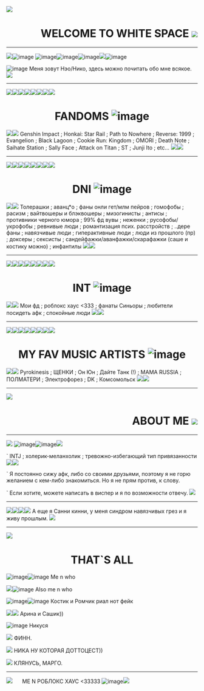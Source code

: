 ![](https://static.wikia.nocookie.net/omori/images/2/28/%D0%91%D0%B5%D0%BB%D0%BE%D0%B5_%D0%BF%D1%80%D0%BE%D1%81%D1%82%D1%80%D0%B0%D0%BD%D1%81%D1%82%D0%B2%D0%BE_%D0%B2%D0%B2%D0%B5%D0%B4%D0%B5%D0%BD%D0%B8%D0%B5.gif/revision/latest?cb=20210715140827&path-prefix=ru)

# <div align="right"> WELCOME TO WHITE SPACE ![](https://64.media.tumblr.com/b640e4dd4f314e56e07fd88d62d895d6/7b67f39d57298f21-bf/s100x200/113f0c8bb4936d37bffa98be37bd412c9794268e.gifv)![]()

---------------

![](https://64.media.tumblr.com/157dba720c67d3bff8cf9099fee0b065/bc7072224b03f529-a5/s75x75_c1/8f26403f45a1c7f59acfeaed76d6f3fcdbfe054d.gifv)![image](https://github.com/user-attachments/assets/5e374506-a7ce-415c-9f0e-c30dfb72ae86)
![image](https://github.com/user-attachments/assets/336c5de2-fe7b-43f5-ab9d-34faa627e28a)![image](https://github.com/user-attachments/assets/cec7e33e-a90e-469d-b993-51fb1bffbea8)![image](https://github.com/user-attachments/assets/177e5ac4-b9ba-45bf-b5f7-0f38931f0375)![](https://64.media.tumblr.com/abb10af1df427b2cc8a5914829b0a1c0/00fb8ddee1cc3f2b-a3/s75x75_c1/e83f2d16da79aab0280539d3a6cd135399c3b6f9.gifv)![image](https://github.com/user-attachments/assets/d4b97b94-3a7b-4a85-8ab7-4dd4d8f8600c)





![image](https://github.com/user-attachments/assets/f11387e6-934d-4327-b295-fe9c4b900e2c)
Меня зовут Нэо/Нико, здесь можно почитать обо мне всякое. ![](https://static.wikia.nocookie.net/omori/images/4/4b/Sunny_Hospital_Gown.gif/revision/latest?cb=20210801113343&path-prefix=ru)

---------------

![](https://static.wikia.nocookie.net/omori/images/b/b5/%D0%9E%D0%9C%D0%9E%D0%A0%D0%98_%D0%9D%D0%95%D0%99%D0%A2%D0%90%D0%9B%D0%AC%D0%9D%D0%AB%D0%99.gif/revision/latest?cb=20210715065402&path-prefix=ru)![](https://static.wikia.nocookie.net/omori/images/b/b5/%D0%9E%D0%9C%D0%9E%D0%A0%D0%98_%D0%9D%D0%95%D0%99%D0%A2%D0%90%D0%9B%D0%AC%D0%9D%D0%AB%D0%99.gif/revision/latest?cb=20210715065402&path-prefix=ru)![](https://static.wikia.nocookie.net/omori/images/b/b5/%D0%9E%D0%9C%D0%9E%D0%A0%D0%98_%D0%9D%D0%95%D0%99%D0%A2%D0%90%D0%9B%D0%AC%D0%9D%D0%AB%D0%99.gif/revision/latest?cb=20210715065402&path-prefix=ru)![](https://static.wikia.nocookie.net/omori/images/b/b5/%D0%9E%D0%9C%D0%9E%D0%A0%D0%98_%D0%9D%D0%95%D0%99%D0%A2%D0%90%D0%9B%D0%AC%D0%9D%D0%AB%D0%99.gif/revision/latest?cb=20210715065402&path-prefix=ru)![](https://static.wikia.nocookie.net/omori/images/b/b5/%D0%9E%D0%9C%D0%9E%D0%A0%D0%98_%D0%9D%D0%95%D0%99%D0%A2%D0%90%D0%9B%D0%AC%D0%9D%D0%AB%D0%99.gif/revision/latest?cb=20210715065402&path-prefix=ru)![](https://static.wikia.nocookie.net/omori/images/b/b5/%D0%9E%D0%9C%D0%9E%D0%A0%D0%98_%D0%9D%D0%95%D0%99%D0%A2%D0%90%D0%9B%D0%AC%D0%9D%D0%AB%D0%99.gif/revision/latest?cb=20210715065402&path-prefix=ru)![](https://static.wikia.nocookie.net/omori/images/b/b5/%D0%9E%D0%9C%D0%9E%D0%A0%D0%98_%D0%9D%D0%95%D0%99%D0%A2%D0%90%D0%9B%D0%AC%D0%9D%D0%AB%D0%99.gif/revision/latest?cb=20210715065402&path-prefix=ru)![](https://static.wikia.nocookie.net/omori/images/b/b5/%D0%9E%D0%9C%D0%9E%D0%A0%D0%98_%D0%9D%D0%95%D0%99%D0%A2%D0%90%D0%9B%D0%AC%D0%9D%D0%AB%D0%99.gif/revision/latest?cb=20210715065402&path-prefix=ru)


# <div align="center"> FANDOMS ![image](https://github.com/user-attachments/assets/8a8ac0fd-5ccd-4776-9a21-768cc200eceb)


![](https://wilardo.crd.co/assets/images/gallery27/7cba8c82.gif?v=736fa498)![](https://wilardo.crd.co/assets/images/gallery27/7cba8c82.gif?v=736fa498) Genshin Impact ; Honkai: Star Rail ; Path to Nowhere ; Reverse: 1999 ; Evangelion ; Black Lagoon ; Cookie Run: Kingdom ; OMORI ; Death Note ; Saihate Station ; Sally Face ; Attack on Titan ; ST ; Junji Ito ; etc... ![](https://wilardo.crd.co/assets/images/gallery27/7cba8c82.gif?v=736fa498)![](https://wilardo.crd.co/assets/images/gallery27/7cba8c82.gif?v=736fa498)

---------------

![](https://static.wikia.nocookie.net/omori/images/e/ec/%D0%9E%D0%9C%D0%9E%D0%A0%D0%98_%D0%98%D0%A1%D0%9F%D0%A3%D0%93%D0%90%D0%9D%D0%9D%D0%AB%D0%99_%28%D0%9D%D0%95%D0%98%D0%A1%D0%9F%D0%9E%D0%9B%D0%AC%D0%97%D0%9E%D0%92%D0%90%D0%9D%D0%9D%D0%9E%29.gif/revision/latest?cb=20210727052319&path-prefix=ru)![](https://static.wikia.nocookie.net/omori/images/e/ec/%D0%9E%D0%9C%D0%9E%D0%A0%D0%98_%D0%98%D0%A1%D0%9F%D0%A3%D0%93%D0%90%D0%9D%D0%9D%D0%AB%D0%99_%28%D0%9D%D0%95%D0%98%D0%A1%D0%9F%D0%9E%D0%9B%D0%AC%D0%97%D0%9E%D0%92%D0%90%D0%9D%D0%9D%D0%9E%29.gif/revision/latest?cb=20210727052319&path-prefix=ru)![](https://static.wikia.nocookie.net/omori/images/e/ec/%D0%9E%D0%9C%D0%9E%D0%A0%D0%98_%D0%98%D0%A1%D0%9F%D0%A3%D0%93%D0%90%D0%9D%D0%9D%D0%AB%D0%99_%28%D0%9D%D0%95%D0%98%D0%A1%D0%9F%D0%9E%D0%9B%D0%AC%D0%97%D0%9E%D0%92%D0%90%D0%9D%D0%9D%D0%9E%29.gif/revision/latest?cb=20210727052319&path-prefix=ru)![](https://static.wikia.nocookie.net/omori/images/e/ec/%D0%9E%D0%9C%D0%9E%D0%A0%D0%98_%D0%98%D0%A1%D0%9F%D0%A3%D0%93%D0%90%D0%9D%D0%9D%D0%AB%D0%99_%28%D0%9D%D0%95%D0%98%D0%A1%D0%9F%D0%9E%D0%9B%D0%AC%D0%97%D0%9E%D0%92%D0%90%D0%9D%D0%9D%D0%9E%29.gif/revision/latest?cb=20210727052319&path-prefix=ru)![](https://static.wikia.nocookie.net/omori/images/e/ec/%D0%9E%D0%9C%D0%9E%D0%A0%D0%98_%D0%98%D0%A1%D0%9F%D0%A3%D0%93%D0%90%D0%9D%D0%9D%D0%AB%D0%99_%28%D0%9D%D0%95%D0%98%D0%A1%D0%9F%D0%9E%D0%9B%D0%AC%D0%97%D0%9E%D0%92%D0%90%D0%9D%D0%9D%D0%9E%29.gif/revision/latest?cb=20210727052319&path-prefix=ru)![](https://static.wikia.nocookie.net/omori/images/e/ec/%D0%9E%D0%9C%D0%9E%D0%A0%D0%98_%D0%98%D0%A1%D0%9F%D0%A3%D0%93%D0%90%D0%9D%D0%9D%D0%AB%D0%99_%28%D0%9D%D0%95%D0%98%D0%A1%D0%9F%D0%9E%D0%9B%D0%AC%D0%97%D0%9E%D0%92%D0%90%D0%9D%D0%9D%D0%9E%29.gif/revision/latest?cb=20210727052319&path-prefix=ru)![](https://static.wikia.nocookie.net/omori/images/e/ec/%D0%9E%D0%9C%D0%9E%D0%A0%D0%98_%D0%98%D0%A1%D0%9F%D0%A3%D0%93%D0%90%D0%9D%D0%9D%D0%AB%D0%99_%28%D0%9D%D0%95%D0%98%D0%A1%D0%9F%D0%9E%D0%9B%D0%AC%D0%97%D0%9E%D0%92%D0%90%D0%9D%D0%9D%D0%9E%29.gif/revision/latest?cb=20210727052319&path-prefix=ru)![](https://static.wikia.nocookie.net/omori/images/e/ec/%D0%9E%D0%9C%D0%9E%D0%A0%D0%98_%D0%98%D0%A1%D0%9F%D0%A3%D0%93%D0%90%D0%9D%D0%9D%D0%AB%D0%99_%28%D0%9D%D0%95%D0%98%D0%A1%D0%9F%D0%9E%D0%9B%D0%AC%D0%97%D0%9E%D0%92%D0%90%D0%9D%D0%9D%D0%9E%29.gif/revision/latest?cb=20210727052319&path-prefix=ru)

# <div align="center"> DNI ![image](https://github.com/user-attachments/assets/f8afdb44-84db-46d9-bbc2-a42e9df8edba)

![](https://wilardo.crd.co/assets/images/gallery27/11e87bfe.gif?v=736fa498)![](https://wilardo.crd.co/assets/images/gallery27/11e87bfe.gif?v=736fa498) Толерашки ; аванц*о ; фаны онли гет/млм пейров ; гомофобы ; расизм ; вайтвошеры и блэквошеры ; мизогинисты ; антисы ; противники черного юмора ; 99% фд вувы ; неженки ; русофобы/укрофобы ; ревнивые люди ; романтизация псих. расстройств ; ..дере фаны ; навязчивые люди ; гиперактивные люди ; люди из прошлого (пр) ; доксеры ; сексисты ; сандейфажки/аванфажки/скарафажки (саше и костику можно) ; инфантилы ![](https://wilardo.crd.co/assets/images/gallery27/11e87bfe.gif?v=736fa498)![](https://wilardo.crd.co/assets/images/gallery27/11e87bfe.gif?v=736fa498)

---------------

![](https://static.wikia.nocookie.net/omori/images/e/eb/%D0%9E%D0%9C%D0%9E%D0%A0%D0%98%D0%9F%D0%9E%D0%91%D0%95%D0%94%D0%90.gif/revision/latest?cb=20210727051456&path-prefix=ru)![](https://static.wikia.nocookie.net/omori/images/e/eb/%D0%9E%D0%9C%D0%9E%D0%A0%D0%98%D0%9F%D0%9E%D0%91%D0%95%D0%94%D0%90.gif/revision/latest?cb=20210727051456&path-prefix=ru)![](https://static.wikia.nocookie.net/omori/images/e/eb/%D0%9E%D0%9C%D0%9E%D0%A0%D0%98%D0%9F%D0%9E%D0%91%D0%95%D0%94%D0%90.gif/revision/latest?cb=20210727051456&path-prefix=ru)![](https://static.wikia.nocookie.net/omori/images/e/eb/%D0%9E%D0%9C%D0%9E%D0%A0%D0%98%D0%9F%D0%9E%D0%91%D0%95%D0%94%D0%90.gif/revision/latest?cb=20210727051456&path-prefix=ru)![](https://static.wikia.nocookie.net/omori/images/e/eb/%D0%9E%D0%9C%D0%9E%D0%A0%D0%98%D0%9F%D0%9E%D0%91%D0%95%D0%94%D0%90.gif/revision/latest?cb=20210727051456&path-prefix=ru)![](https://static.wikia.nocookie.net/omori/images/e/eb/%D0%9E%D0%9C%D0%9E%D0%A0%D0%98%D0%9F%D0%9E%D0%91%D0%95%D0%94%D0%90.gif/revision/latest?cb=20210727051456&path-prefix=ru)![](https://static.wikia.nocookie.net/omori/images/e/eb/%D0%9E%D0%9C%D0%9E%D0%A0%D0%98%D0%9F%D0%9E%D0%91%D0%95%D0%94%D0%90.gif/revision/latest?cb=20210727051456&path-prefix=ru)![](https://static.wikia.nocookie.net/omori/images/e/eb/%D0%9E%D0%9C%D0%9E%D0%A0%D0%98%D0%9F%D0%9E%D0%91%D0%95%D0%94%D0%90.gif/revision/latest?cb=20210727051456&path-prefix=ru)

# <div align="center">  INT ![image](https://github.com/user-attachments/assets/7fefaafb-c93a-4c8e-975e-7e15b7cfd70a)

![](https://wilardo.crd.co/assets/images/gallery04/df7946a8.gif?v=736fa498)![](https://wilardo.crd.co/assets/images/gallery04/df7946a8.gif?v=736fa498) Мои фд ; роблокс хаус <333 ; фанаты Синьоры ; любители посидеть афк ; спокойные люди ![](https://wilardo.crd.co/assets/images/gallery04/df7946a8.gif?v=736fa498)![](https://wilardo.crd.co/assets/images/gallery04/df7946a8.gif?v=736fa498)

---------------

![](https://static.wikia.nocookie.net/omori/images/b/b6/%D0%9E%D0%9C%D0%9E%D0%A0%D0%98_%D0%9F%D0%9E%D0%91%D0%95%D0%96%D0%94%D0%95%D0%9D%D0%9D%D0%AB%D0%99.gif/revision/latest?cb=20210727050026&path-prefix=ru)![](https://static.wikia.nocookie.net/omori/images/b/b6/%D0%9E%D0%9C%D0%9E%D0%A0%D0%98_%D0%9F%D0%9E%D0%91%D0%95%D0%96%D0%94%D0%95%D0%9D%D0%9D%D0%AB%D0%99.gif/revision/latest?cb=20210727050026&path-prefix=ru)![](https://static.wikia.nocookie.net/omori/images/b/b6/%D0%9E%D0%9C%D0%9E%D0%A0%D0%98_%D0%9F%D0%9E%D0%91%D0%95%D0%96%D0%94%D0%95%D0%9D%D0%9D%D0%AB%D0%99.gif/revision/latest?cb=20210727050026&path-prefix=ru)![](https://static.wikia.nocookie.net/omori/images/b/b6/%D0%9E%D0%9C%D0%9E%D0%A0%D0%98_%D0%9F%D0%9E%D0%91%D0%95%D0%96%D0%94%D0%95%D0%9D%D0%9D%D0%AB%D0%99.gif/revision/latest?cb=20210727050026&path-prefix=ru)![](https://static.wikia.nocookie.net/omori/images/b/b6/%D0%9E%D0%9C%D0%9E%D0%A0%D0%98_%D0%9F%D0%9E%D0%91%D0%95%D0%96%D0%94%D0%95%D0%9D%D0%9D%D0%AB%D0%99.gif/revision/latest?cb=20210727050026&path-prefix=ru)![](https://static.wikia.nocookie.net/omori/images/b/b6/%D0%9E%D0%9C%D0%9E%D0%A0%D0%98_%D0%9F%D0%9E%D0%91%D0%95%D0%96%D0%94%D0%95%D0%9D%D0%9D%D0%AB%D0%99.gif/revision/latest?cb=20210727050026&path-prefix=ru)![](https://static.wikia.nocookie.net/omori/images/b/b6/%D0%9E%D0%9C%D0%9E%D0%A0%D0%98_%D0%9F%D0%9E%D0%91%D0%95%D0%96%D0%94%D0%95%D0%9D%D0%9D%D0%AB%D0%99.gif/revision/latest?cb=20210727050026&path-prefix=ru)![](https://static.wikia.nocookie.net/omori/images/b/b6/%D0%9E%D0%9C%D0%9E%D0%A0%D0%98_%D0%9F%D0%9E%D0%91%D0%95%D0%96%D0%94%D0%95%D0%9D%D0%9D%D0%AB%D0%99.gif/revision/latest?cb=20210727050026&path-prefix=ru)

# <div align="center"> MY FAV MUSIC ARTISTS ![image](https://github.com/user-attachments/assets/3ec0639a-15b6-4984-bf92-6b1de52700b2)

![](https://64.media.tumblr.com/7aaced61566fa93f0843d56968f18416/7b67f39d57298f21-7e/s75x75_c1/16554cf299170c6f1492d7a790f0a3a0e3736ed4.gifv)![](https://64.media.tumblr.com/7aaced61566fa93f0843d56968f18416/7b67f39d57298f21-7e/s75x75_c1/16554cf299170c6f1492d7a790f0a3a0e3736ed4.gifv) Pyrokinesis ; ЩЕНКИ ; Он Юн ; Дайте Танк (!) ; MAMA RUSSIA ; ПОЛМАТЕРИ ; Электрофорез ; DK ; Комсомольск ![](https://64.media.tumblr.com/7aaced61566fa93f0843d56968f18416/7b67f39d57298f21-7e/s75x75_c1/16554cf299170c6f1492d7a790f0a3a0e3736ed4.gifv)![](https://64.media.tumblr.com/7aaced61566fa93f0843d56968f18416/7b67f39d57298f21-7e/s75x75_c1/16554cf299170c6f1492d7a790f0a3a0e3736ed4.gifv)

---------------

![](https://static.wikia.nocookie.net/omori/images/a/a8/%D0%9E%D0%BC%D0%BE%D1%80%D0%B8_%D0%BF%D0%BE%D0%B1%D0%B5%D0%B6%D0%B4%D0%B5%D0%BD.gif/revision/latest?cb=20210715143743&path-prefix=ru)

# <div align="right"> ABOUT ME ![](https://static.wikia.nocookie.net/omori/images/b/bf/Omori_%D0%A1%D0%BA%D1%80%D0%B8%D0%BF%D0%BA%D0%B0.gif/revision/latest?cb=20220405020425&path-prefix=ru)

---------------


![](https://static.wikia.nocookie.net/omori/images/1/11/%D0%9E%D0%9C%D0%9E%D0%A0%D0%98%D0%9F%D0%9E%D0%94%D0%94%D0%90%D0%92%D0%90%D0%A2%D0%AC%D0%A1%D0%AF.gif/revision/latest?cb=20210727051448&path-prefix=ru) ![image](https://github.com/user-attachments/assets/f5256184-a2c0-49f1-92be-04e69e0b9769)![image](https://github.com/user-attachments/assets/70430626-bd37-448b-bbda-0685b6483e70)![](https://64.media.tumblr.com/a37adbbad830d4d628632ec92129d62f/b36eaec0d8e2248b-cf/s100x200/debcf22d1d8295697c475e844180ffb17fce74d0.gifv)


` INTJ ; холерик-меланхолик ; тревожно-избегающий тип привязанности ![](https://camo.githubusercontent.com/07d25d34292481174a37594eff653dd4a46532c32ec1cb1aad7a5826a6857afd/68747470733a2f2f36342e6d656469612e74756d626c722e636f6d2f38303339383763666434633466303635653762636639656461626636643138392f313733393063316331396363366332392d37362f7337357837355f63312f613937613339663433323866383835366462383031633465316139333935313165313565306639382e67696676)![](https://camo.githubusercontent.com/8addfabdecf9ba47c8eee5cdf93a8401ba5cf61cc7b1729182bf65bd6d736dcf/68747470733a2f2f36342e6d656469612e74756d626c722e636f6d2f64386232333337316433373761633166613061363032396636386539343334322f633938353332376663623034653236382d32622f7337357837355f63312f613836633533643063393366393037396439666331356233316230626539326465323361396337612e67696676)


` Я постоянно сижу афк, либо со своими друзьями, поэтому я не горю желанием с кем-либо знакомиться. Но я не прям против, к слову. 

` Если хотите, можете написать в виспер и я по возможности отвечу. ![](https://static.wikia.nocookie.net/rusomori/images/9/92/Sunny_Stab_%28Day%29.gif/revision/latest?cb=20220703114938&path-prefix=ru)


---------------


![](https://64.media.tumblr.com/4366f63397aa3ce1d1738ceb7c01da66/6e5fa368d1601533-98/s75x75_c1/7d9ee0f1b9fa68264b3d566dfbb754b4547f1899.gifv)![](https://64.media.tumblr.com/f8e566e3c3aba6ba6a9786be688c025c/6e5fa368d1601533-bd/s75x75_c1/d32d85d1c747e859dcc4a237d0e895e3a58acc24.gifv)![](https://wilardo.crd.co/assets/images/gallery18/ed9f5261.gif?v=736fa498)![](https://64.media.tumblr.com/697b01b8d47a42477c97274a4fdfa568/c9f852cbea274fe6-53/s75x75_c1/6834c59879f2d284ad7170302a3221ad30989a3b.gifv) А еще я Санни кинни, у меня синдром навязчивых грез и я живу прошлым. ![](https://64.media.tumblr.com/4c85abd370dd95f79ae466873051bdfc/4a0dcd3f71770a8f-5e/s75x75_c1/7492e8fc9318c863e50fbad86c32d12169baf188.gifv)


---------------


![](https://static.wikia.nocookie.net/rusomori/images/4/4b/OMORI_playing_piano.gif/revision/latest?cb=20220627152823&path-prefix=ru) 


# <div align="center"> THAT`S ALL


![image](https://github.com/user-attachments/assets/82617489-f38b-41cf-a3e8-ac7989355400)![image](https://github.com/user-attachments/assets/02f9f4ab-e99b-4829-8ece-690db06ea827) Me n who




![](https://static.wikia.nocookie.net/rusomori/images/c/c0/SunnyStressedRed.gif/revision/latest?cb=20220703113449&path-prefix=ru)![image](https://github.com/user-attachments/assets/6a6dd395-e6f0-4868-9038-bbae3c9dca3b) Also me n who



![image](https://github.com/user-attachments/assets/479943fe-bf5f-4330-a84b-3ad8c94742fb)![image](https://github.com/user-attachments/assets/7e90e1b0-99b9-4fe9-913a-ecc4e4413085) Костик и Ромчик риал нот фейк



![](https://static.wikia.nocookie.net/omori/images/7/79/%D0%9C%D0%B0%D1%80%D0%B8_%D0%9C%D0%93_%D0%B1%D0%B5%D0%B3.gif/revision/latest?cb=20210715072724&path-prefix=ru)![](https://static.wikia.nocookie.net/omori/images/7/7e/%D0%93%D0%95%D0%A0%D0%9E%D0%99_%D0%9C%D0%93_%D1%85%D0%BE%D0%B4%D1%8C%D0%B1%D0%B0.gif/revision/latest?cb=20210715094209&path-prefix=ru) Арина и Сашик))



![image](https://github.com/user-attachments/assets/3561e493-7998-4d82-bdb9-b4d6e1816a4e) Никуся


![](https://static.wikia.nocookie.net/omori/images/8/87/KelWalkDW.gif/revision/latest?cb=20210807174905&path-prefix=ru) ФИНН.


![](https://static.wikia.nocookie.net/omori/images/4/44/KIMWALK.gif/revision/latest?cb=20250304172548&path-prefix=ru) НИКА НУ КОТОРАЯ ДОТТОЦЕСТ))


![](https://static.wikia.nocookie.net/omori/images/e/e7/Pluto_Walk.gif/revision/latest/scale-to-width-down/60?cb=20250326172553&path-prefix=ru) КЛЯНУСЬ, МАРГО.


---------------


![](https://static.wikia.nocookie.net/omori/images/7/74/%D0%93%D1%80%D1%83%D0%BF%D0%BF%D0%BE%D0%B2%D1%8B%D0%B5_%D0%9E%D0%B1%D1%8C%D1%8F%D1%82%D0%B8%D1%8F_%D0%9C%D0%93.gif/revision/latest?cb=20210715134908&path-prefix=ru)ㅤㅤME N РОБЛОКС ХАУС <33333 ![image](https://github.com/user-attachments/assets/9029ed7b-7c30-4cb7-b15d-4a42b5c7db71)![](https://64.media.tumblr.com/b67c23fde29ebbc0cafd10d5655763b2/6e5fa368d1601533-e6/s75x75_c1/da9175990e0cd62c79869921ea51632cf4529d1a.gifv)

